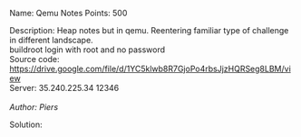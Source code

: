 Name: Qemu Notes 
Points: 500 

Description:
Heap notes but in qemu. Reentering familiar type of challenge in different landscape. <br> buildroot login with root and no password
<br>
Source code: https://drive.google.com/file/d/1YC5klwb8R7GjoPo4rbsJjzHQRSeg8LBM/view <br>
Server: 35.240.225.34 12346
<br><br>
*Author: Piers* 

Solution:
